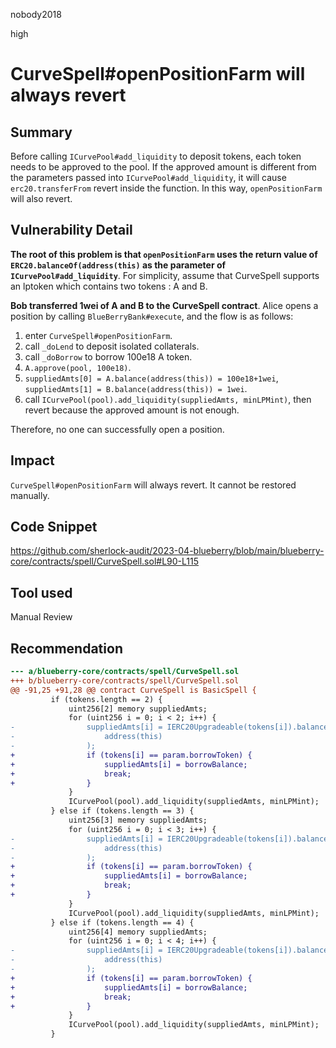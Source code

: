 nobody2018

high

# CurveSpell#openPositionFarm will always revert

## Summary

Before calling `ICurvePool#add_liquidity` to deposit tokens, each token needs to be approved to the pool. If the approved amount is different from the parameters passed into `ICurvePool#add_liquidity`, it will cause `erc20.transferFrom` revert inside the function. In this way, `openPositionFarm` will also revert.

## Vulnerability Detail

**The root of this problem is that `openPositionFarm` uses the return value of `ERC20.balanceOf(address(this)` as the parameter of  `ICurvePool#add_liquidity`**. For simplicity, assume that CurveSpell supports an lptoken which contains two tokens : A and B.

**Bob transferred 1wei of A and B to the CurveSpell contract**. Alice opens a position by calling `BlueBerryBank#execute`, and the flow is as follows:

1.  enter `CurveSpell#openPositionFarm`.
2.  call `_doLend` to deposit isolated collaterals.
3.  call `_doBorrow` to borrow 100e18 A token.
4.  `A.approve(pool, 100e18)`.
5.  `suppliedAmts[0] = A.balance(address(this)) = 100e18+1wei`, `suppliedAmts[1] = B.balance(address(this)) = 1wei`.
6.  call `ICurvePool(pool).add_liquidity(suppliedAmts, minLPMint)`, then revert because the approved amount is not enough.

Therefore, no one can successfully open a position.

## Impact

`CurveSpell#openPositionFarm` will always revert. It cannot be restored manually.

## Code Snippet

https://github.com/sherlock-audit/2023-04-blueberry/blob/main/blueberry-core/contracts/spell/CurveSpell.sol#L90-L115

## Tool used

Manual Review

## Recommendation

```diff
--- a/blueberry-core/contracts/spell/CurveSpell.sol
+++ b/blueberry-core/contracts/spell/CurveSpell.sol
@@ -91,25 +91,28 @@ contract CurveSpell is BasicSpell {
         if (tokens.length == 2) {
             uint256[2] memory suppliedAmts;
             for (uint256 i = 0; i < 2; i++) {
-                suppliedAmts[i] = IERC20Upgradeable(tokens[i]).balanceOf(
-                    address(this)
-                );
+                if (tokens[i] == param.borrowToken) {
+                    suppliedAmts[i] = borrowBalance;
+                    break;
+                }
             }
             ICurvePool(pool).add_liquidity(suppliedAmts, minLPMint);
         } else if (tokens.length == 3) {
             uint256[3] memory suppliedAmts;
             for (uint256 i = 0; i < 3; i++) {
-                suppliedAmts[i] = IERC20Upgradeable(tokens[i]).balanceOf(
-                    address(this)
-                );
+                if (tokens[i] == param.borrowToken) {
+                    suppliedAmts[i] = borrowBalance;
+                    break;
+                }
             }
             ICurvePool(pool).add_liquidity(suppliedAmts, minLPMint);
         } else if (tokens.length == 4) {
             uint256[4] memory suppliedAmts;
             for (uint256 i = 0; i < 4; i++) {
-                suppliedAmts[i] = IERC20Upgradeable(tokens[i]).balanceOf(
-                    address(this)
-                );
+                if (tokens[i] == param.borrowToken) {
+                    suppliedAmts[i] = borrowBalance;
+                    break;
+                }
             }
             ICurvePool(pool).add_liquidity(suppliedAmts, minLPMint);
         }
```